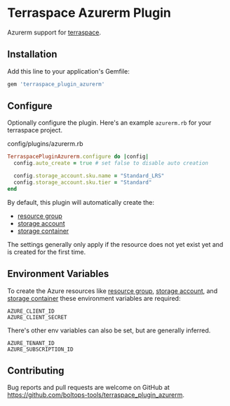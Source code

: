 # Terraspace Azurerm Plugin

Azurerm support for [terraspace](https://terraspace.cloud/).

## Installation

Add this line to your application's Gemfile:

```ruby
gem 'terraspace_plugin_azurerm'
```

## Configure

Optionally configure the plugin. Here's an example `azurerm.rb` for your terraspace project.

config/plugins/azurerm.rb

```ruby
TerraspacePluginAzurerm.configure do |config|
  config.auto_create = true # set false to disable auto creation

  config.storage_account.sku.name = "Standard_LRS"
  config.storage_account.sku.tier = "Standard"
end
```

By default, this plugin will automatically create the:

* [resource group](Pluginazurerm)
* [storage account](https://docs.microsoft.com/en-us/azure/storage/common/storage-account-create?tabs=azure-portal)
* [storage container](https://docs.microsoft.com/en-us/cli/azure/storage/container?view=azure-cli-latest#az-storage-container-create)

The settings generally only apply if the resource does not yet exist yet and is created for the first time.

## Environment Variables

To create the Azure resources like [resource group](Pluginazurerm), [storage account](https://docs.microsoft.com/en-us/azure/storage/common/storage-account-create?tabs=azure-portal), and [storage container](https://docs.microsoft.com/en-us/cli/azure/storage/container?view=azure-cli-latest#az-storage-container-create) these environment variables are required:

    AZURE_CLIENT_ID
    AZURE_CLIENT_SECRET

There's other env variables can also be set, but are generally inferred.

    AZURE_TENANT_ID
    AZURE_SUBSCRIPTION_ID

## Contributing

Bug reports and pull requests are welcome on GitHub at https://github.com/boltops-tools/terraspace_plugin_azurerm.
